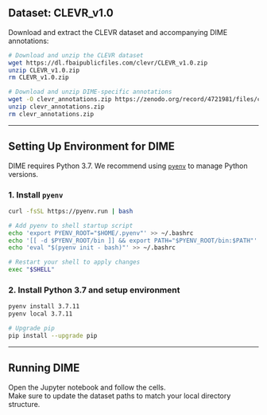 ## Dataset: CLEVR_v1.0

Download and extract the CLEVR dataset and accompanying DIME annotations:

```bash
# Download and unzip the CLEVR dataset
wget https://dl.fbaipublicfiles.com/clevr/CLEVR_v1.0.zip
unzip CLEVR_v1.0.zip
rm CLEVR_v1.0.zip

# Download and unzip DIME-specific annotations
wget -O clevr_annotations.zip https://zenodo.org/record/4721981/files/clevr_annotations.zip?download=1
unzip clevr_annotations.zip
rm clevr_annotations.zip
```

---

## Setting Up Environment for DIME

DIME requires Python 3.7. We recommend using [`pyenv`](https://github.com/pyenv/pyenv) to manage Python versions.

### 1. Install `pyenv`

```bash
curl -fsSL https://pyenv.run | bash

# Add pyenv to shell startup script
echo 'export PYENV_ROOT="$HOME/.pyenv"' >> ~/.bashrc
echo '[[ -d $PYENV_ROOT/bin ]] && export PATH="$PYENV_ROOT/bin:$PATH"' >> ~/.bashrc
echo 'eval "$(pyenv init - bash)"' >> ~/.bashrc

# Restart your shell to apply changes
exec "$SHELL"
```

### 2. Install Python 3.7 and setup environment

```bash
pyenv install 3.7.11
pyenv local 3.7.11

# Upgrade pip
pip install --upgrade pip
```

---

## Running DIME

Open the Jupyter notebook and follow the cells.  
Make sure to update the dataset paths to match your local directory structure.
